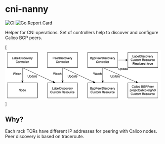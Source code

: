# cni-nanny

[![CI](https://github.com/sapcc/cni-nanny/actions/workflows/ci.yaml/badge.svg)](https://github.com/sapcc/cni-nanny/actions/workflows/ci.yaml)
[![Go Report Card](https://goreportcard.com/badge/github.com/sapcc/cni-nanny)](https://goreportcard.com/report/github.com/sapcc/cni-nanny)

Helper for CNI operations. Set of controllers help to discover and configure Calico BGP peers.  

[![architecture](docs/images/architecture.png)]

Why?
----

Each rack TORs have different IP addresses for peering with Calico nodes. Peer discovery is based on traceroute. 
